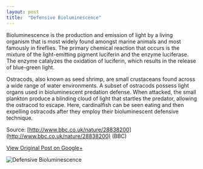 ```yaml
---
layout: post
title:  "Defensive Bioluminescence"
---
```


Bioluminescence is the production and emission of light by a living organism that is most widely found amongst marine animals and most famously in fireflies. The primary chemical reaction that occurs is the mixture of the light-emitting pigment luciferin and the enzyme luciferase. The enzyme catalyzes the oxidation of luciferin, which results in the release of blue-green light.

Ostracods, also known as seed shrimp, are small crustaceans found across a wide range of water environments. A subset of ostracods possess light organs used in bioluminescent predation defense. When attacked, the small plankton produce a blinding cloud of light that startles the predator, allowing the ostracod to escape. Here, cardinalfish can be seen eating and then expelling ostracods after they employ their bioluminescent defensive technique.

Source: [http://www.bbc.co.uk/nature/28838200](http://www.bbc.co.uk/nature/28838200) (BBC)

[View Original Post on Google+](https://plus.google.com/+ColinSullender/posts/X5Xrst3e7dV)

![Defensive Bioluminescence](/assets/img/2017-06-10-Defensive-Bioluminescence.gif)
